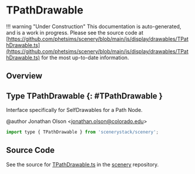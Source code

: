 # TPathDrawable

!!! warning "Under Construction"
    This documentation is auto-generated, and is a work in progress. Please see the source code at
    [https://github.com/phetsims/scenery/blob/main/js/display/drawables/TPathDrawable.ts](https://github.com/phetsims/scenery/blob/main/js/display/drawables/TPathDrawable.ts) for the most up-to-date information.

## Overview



## Type TPathDrawable {: #TPathDrawable }


Interface specifically for SelfDrawables for a Path Node.

@author Jonathan Olson &lt;jonathan.olson@colorado.edu&gt;

```js
import type { TPathDrawable } from 'scenerystack/scenery';
```






## Source Code

See the source for [TPathDrawable.ts](https://github.com/phetsims/scenery/blob/main/js/display/drawables/TPathDrawable.ts) in the [scenery](https://github.com/phetsims/scenery) repository.
